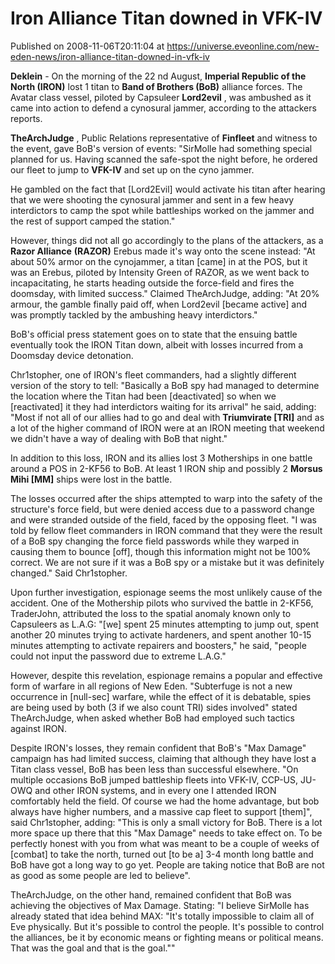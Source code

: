 # Iron Alliance Titan downed in VFK-IV
Published on 2008-11-06T20:11:04 at https://universe.eveonline.com/new-eden-news/iron-alliance-titan-downed-in-vfk-iv

**Deklein** \- On the morning of the 22 nd August, **Imperial Republic of the North (IRON)** lost 1 titan to **Band of Brothers (BoB)**  alliance forces. The Avatar class vessel, piloted by Capsuleer **Lord2evil** , was ambushed as it came into action to defend a cynosural jammer, according to the attackers reports.

**TheArchJudge** , Public Relations representative of **Finfleet** and witness to the event, gave  BoB's version of events: "SirMolle had something special planned for us. Having scanned the safe-spot the night before, he ordered our fleet to jump to **VFK-IV** and set up on the cyno jammer.

He gambled on the fact that [Lord2Evil] would activate his titan after hearing that we were shooting the cynosural jammer and sent in a few heavy interdictors to camp the spot while battleships worked on the jammer and the rest of support camped the station."

However, things did not all go accordingly to the plans of the attackers, as a **Razor Alliance** **(RAZOR)** Erebus made it's way onto the scene instead: "At about 50% armor on the cynojammer, a titan [came] in at the POS, but it was an Erebus, piloted by Intensity Green of RAZOR, as we went back to incapacitating, he starts heading outside the force-field and fires the doomsday, with limited success." Claimed TheArchJudge, adding: "At 20% armour, the gamble finally paid off, when Lord2evil [became active] and was promptly tackled by the ambushing heavy interdictors."

BoB's official press statement goes on to state that the ensuing battle eventually took the IRON Titan down, albeit with losses incurred from a Doomsday device detonation.

Chr1stopher, one of IRON's fleet commanders, had a slightly different version of the story to tell: "Basically a BoB spy had managed to determine the location where the Titan had been [deactivated] so when we [reactivated] it they had interdictors waiting for its arrival" he said, adding: "Most if not all of our allies had to go and deal with **Triumvirate [TRI]**  and as a lot of the higher command of IRON were at an IRON meeting that weekend we didn't have a way of dealing with BoB that night."

In addition to this loss, IRON and its allies lost 3 Motherships in one battle around a POS in 2-KF56 to BoB. At least 1 IRON ship and possibly 2 **Morsus Mihi [MM]** ships were lost in the battle.

The losses occurred after the ships attempted to warp into the safety of the structure's force field, but were denied access due to a password change and were stranded outside of the field, faced by the opposing fleet. "I was told by fellow fleet commanders in IRON command that they were the result of a BoB spy changing the force field passwords while they warped in causing them to bounce [off], though this information might not be 100% correct. We are not sure if it was a BoB spy or a mistake but it was definitely changed." Said Chr1stopher.

Upon further investigation, espionage seems the most unlikely cause of the accident. One of the Mothership pilots who survived the battle in 2-KF56, TraderJohn, attributed the loss to the spatial anomaly known only to Capsuleers as L.A.G: "[we] spent 25 minutes attempting to jump out, spent another 20 minutes trying to activate hardeners, and spent another 10-15 minutes attempting to activate repairers and boosters," he said, "people could not input the password due to extreme L.A.G."

However, despite this revelation, espionage remains a popular and effective form of warfare in all regions of New Eden. "Subterfuge is not a new occurrence in [null-sec] warfare, while the effect of it is debatable, spies are being used by both (3 if we also count TRI) sides involved" stated TheArchJudge, when asked whether BoB had employed such tactics against IRON.

Despite IRON's losses, they remain confident that BoB's "Max Damage" campaign has had limited success, claiming that although they have lost a Titan class vessel, BoB has been less than successful elsewhere. "On multiple occasions BoB jumped battleship fleets into VFK-IV, CCP-US, JU-OWQ and other IRON systems, and in every one I attended IRON comfortably held the field. Of course we had the home advantage, but bob always have higher numbers, and a massive cap fleet to support [them]", said Chr1stopher, adding: "This is only a small victory for BoB. There is a lot more space up there that this "Max Damage" needs to take effect on. To be perfectly honest with you from what was meant to be a couple of weeks of [combat] to take the north, turned out [to be a] 3-4 month long battle and BoB have got a long way to go yet. People are taking notice that BoB are not as good as some people are led to believe".

TheArchJudge, on the other hand, remained confident that BoB was achieving the objectives of Max Damage. Stating: "I believe SirMolle has already stated that idea behind MAX: "It's totally impossible to claim all of Eve physically. But it's possible to control the people. It's possible to control the alliances, be it by economic means or fighting means or political means. That was the goal and that is the goal.""
